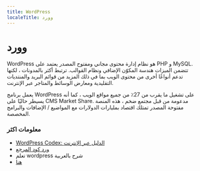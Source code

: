 ```yaml
---
title: WordPress
localeTitle: وورد
---
```

# وورد

WordPress هو نظام إدارة محتوى مجاني ومفتوح المصدر يعتمد على PHP و MySQL. تتضمن الميزات هندسة المكوّن الإضافي ونظام القوالب. ترتبط أكثر بالمدونات ، لكنها تدعم أنواعًا أخرى من محتوى الويب بما في ذلك المزيد من قوائم البريد والمنتديات التقليدية ومعارض الوسائط والمتاجر عبر الإنترنت.

يعمل برنامج WordPress على تشغيل ما يقرب من 27٪ من جميع مواقع الويب ، كما أنه يسيطر حاليًا على CMS Market Share. مدعومة من قبل مجتمع ضخم ، هذه المنصة مفتوحة المصدر تمتلك اقتصاد بمليارات الدولارات مع المواضيع / الإضافات والبرامج المخصصة.

### معلومات اكثر

*   [WordPress Codex: الدليل عبر الإنترنت](https://codex.wordpress.org/)
*   [ورد كود المرجع](https://developer.wordpress.org/reference/)
*   تعلم wordpress شرح بالعربية 
*    [هنا](http://www.egylearn.com/learn-wordpress/)
